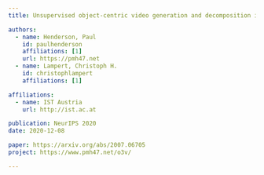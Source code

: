 ```yaml
---
title: Unsupervised object-centric video generation and decomposition in 3D

authors:
  - name: Henderson, Paul
    id: paulhenderson
    affiliations: [1]
    url: https://pmh47.net
  - name: Lampert, Christoph H.
    id: christophlampert
    affiliations: [1]

affiliations:
  - name: IST Austria
    url: http://ist.ac.at

publication: NeurIPS 2020
date: 2020-12-08

paper: https://arxiv.org/abs/2007.06705
project: https://www.pmh47.net/o3v/

---
```



